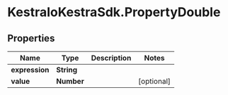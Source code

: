 # KestraIoKestraSdk.PropertyDouble

## Properties

Name | Type | Description | Notes
------------ | ------------- | ------------- | -------------
**expression** | **String** |  | 
**value** | **Number** |  | [optional] 


